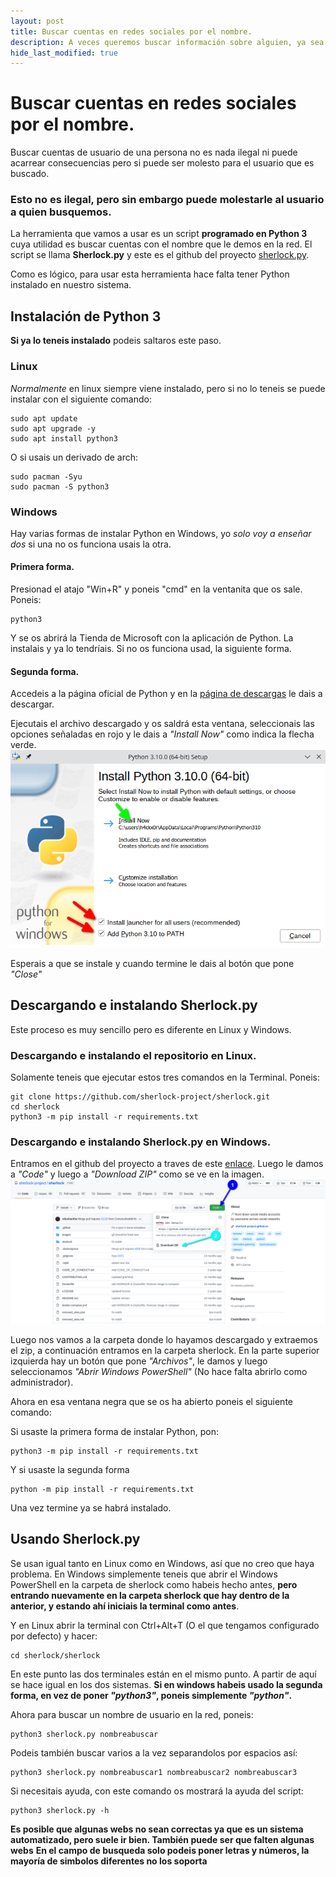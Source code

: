 ```yaml
---
layout: post
title: Buscar cuentas en redes sociales por el nombre.
description: A veces queremos buscar información sobre alguien, ya sea por curiosidad o cualquier otro fin.
hide_last_modified: true
---
```

# Buscar cuentas en redes sociales por el nombre.

Buscar cuentas de usuario de una persona no es nada ilegal ni puede acarrear consecuencias pero si puede ser molesto para el usuario que es buscado.

### Esto no es ilegal, pero sin embargo puede molestarle al usuario a quien busquemos.

La herramienta que vamos a usar es un script **programado en Python 3** cuya utilidad es buscar cuentas con el nombre que le demos en la red.
El script se llama **Sherlock.py** y este es el github del proyecto [sherlock.py](https://github.com/sherlock-project/sherlock).

Como es lógico, para usar esta herramienta hace falta tener Python instalado en nuestro sistema. 
## Instalación de Python 3

**Si ya lo teneis instalado** podeis saltaros este paso.
### Linux
*Normalmente* en linux siempre viene instalado, pero si no lo teneis se puede instalar con el siguiente comando:
~~~
sudo apt update 
sudo apt upgrade -y
sudo apt install python3
~~~
O si usais un derivado de arch:
~~~
sudo pacman -Syu
sudo pacman -S python3
~~~

### Windows
Hay varias formas de instalar Python en Windows, yo *solo voy a enseñar dos* si una no os funciona usais la otra.

#### Primera forma.
Presionad el atajo "Win+R" y poneis "cmd" en la ventanita que os sale.
Poneis:
~~~
python3
~~~
Y se os abrirá la Tienda de Microsoft con la aplicación de Python. La instalais y ya lo tendríais. Si no os funciona usad, la siguiente forma.

#### Segunda forma.
Accedeis a la página oficial de Python y en la [página de descargas](https://www.python.org/downloads/) le dais a descargar.

Ejecutais el archivo descargado y os saldrá esta ventana, seleccionais las opciones señaladas en rojo y le dais a *"Install Now"* como indica la flecha verde.
![](https://raw.githubusercontent.com/H4ckX0R/h4ckx0r.github.io/master/tutoriales/Imagenes/Buscar-usernames-en-la-red/Instalarpython3img1.png)

Esperais a que se instale y cuando termine le dais al botón que pone *"Close"*

## Descargando e instalando Sherlock.py

Este proceso es muy sencillo pero es diferente en Linux y Windows.
### Descargando e instalando el repositorio en Linux.
Solamente teneis que ejecutar estos tres comandos en la Terminal.
Poneis:
~~~
git clone https://github.com/sherlock-project/sherlock.git
cd sherlock
python3 -m pip install -r requirements.txt
~~~

### Descargando e instalando Sherlock.py en Windows.
Entramos en el github del proyecto a traves de este [enlace](https://github.com/sherlock-project/sherlock).
Luego le damos a *"Code"* y luego a *"Download ZIP"* como se ve en la imagen.
![](https://raw.githubusercontent.com/H4ckX0R/h4ckx0r.github.io/master/tutoriales/Imagenes/Buscar-usernames-en-la-red/Descargarsherlockenwindows.png)

Luego nos vamos a la carpeta donde lo hayamos descargado y extraemos el zip, a continuación entramos en la carpeta sherlock. En la parte superior izquierda hay un botón que pone *"Archivos"*, le damos y luego seleccionamos *"Abrir Windows PowerShell"* (No hace falta abrirlo como administrador).

Ahora en esa ventana negra que se os ha abierto poneis el siguiente comando:

Si usaste la primera forma de instalar Python, pon:
~~~
python3 -m pip install -r requirements.txt
~~~

Y si usaste la segunda forma
~~~
python -m pip install -r requirements.txt
~~~
Una vez termine ya se habrá instalado.

## Usando Sherlock.py

Se usan igual tanto en Linux como en Windows, así que no creo que haya problema. 
En Windows simplemente teneis que abrir el Windows PowerShell en la carpeta de sherlock como habeis hecho antes, **pero entrando nuevamente en la carpeta sherlock que hay dentro de la anterior, y estando ahí iniciais la terminal como antes**.

Y en Linux abrir la terminal con Ctrl+Alt+T (O el que tengamos configurado por defecto) y hacer:
~~~
cd sherlock/sherlock
~~~

En este punto las dos terminales están en el mismo punto. A partir de aquí se hace igual en los dos sistemas.
**Si en windows habeis usado la segunda forma, en vez de poner *"python3"*, poneis simplemente *"python"*.**

Ahora para buscar un nombre de usuario en la red, poneis:
~~~
python3 sherlock.py nombreabuscar
~~~

Podeis también buscar varios a la vez separandolos por espacios así:
~~~
python3 sherlock.py nombreabuscar1 nombreabuscar2 nombreabuscar3
~~~

Si necesitais ayuda, con este comando os mostrará la ayuda del script:
~~~
python3 sherlock.py -h
~~~

**Es posible que algunas webs no sean correctas ya que es un sistema automatizado, pero suele ir bien. También puede ser que falten algunas webs**
**En el campo de busqueda solo podeis poner letras y números, la mayoría de simbolos diferentes no los soporta**